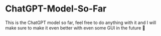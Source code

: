 # ChatGPT-Model-So-Far
This is the ChatGPT model so far, feel free to do anything with it and I will make sure to make it even better with even some GUI in the future 🙂
